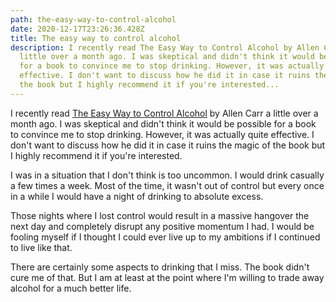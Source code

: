 ```yaml
---
path: the-easy-way-to-control-alcohol
date: 2020-12-17T23:26:36.428Z
title: The easy way to control alcohol
description: I recently read The Easy Way to Control Alcohol by Allen Carr a
  little over a month ago. I was skeptical and didn't think it would be possible
  for a book to convince me to stop drinking. However, it was actually quite
  effective. I don't want to discuss how he did it in case it ruins the magic of
  the book but I highly recommend it if you're interested...
---
```

I recently read [The Easy Way to Control Alcohol](https://www.amazon.com/Easy-Way-to-Control-Alcohol-audiobook/dp/B00FGC13IK/) by Allen Carr a little over a month ago. I was skeptical and didn't think it would be possible for a book to convince me to stop drinking. However, it was actually quite effective. I don't want to discuss how he did it in case it ruins the magic of the book but I highly recommend it if you're interested.

I was in a situation that I don't think is too uncommon. I would drink casually a few times a week. Most of the time, it wasn't out of control but every once in a while I would have a night of drinking to absolute excess. 

Those nights where I lost control would result in a massive hangover the next day and completely disrupt any positive momentum I had. I would be fooling myself if I thought I could ever live up to my ambitions if I continued to live like that.

There are certainly some aspects to drinking that I miss. The book didn't cure me of that. But I am at least at the point where I'm willing to trade away alcohol for a much better life.